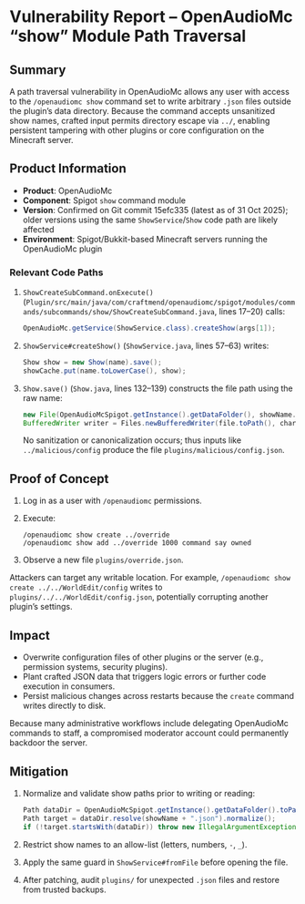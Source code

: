 # Vulnerability Report – OpenAudioMc “show” Module Path Traversal

## Summary

A path traversal vulnerability in OpenAudioMc allows any user with access to the `/openaudiomc show` command set to write arbitrary `.json` files outside the plugin’s data directory. Because the command accepts unsanitized show names, crafted input permits directory escape via `../`, enabling persistent tampering with other plugins or core configuration on the Minecraft server.

## Product Information

- **Product**: OpenAudioMc  
- **Component**: Spigot `show` command module  
- **Version**: Confirmed on Git commit 15efc335 (latest as of 31 Oct 2025); older versions using the same `ShowService`/`Show` code path are likely affected  
- **Environment**: Spigot/Bukkit-based Minecraft servers running the OpenAudioMc plugin

### Relevant Code Paths

1. `ShowCreateSubCommand.onExecute()` (`Plugin/src/main/java/com/craftmend/openaudiomc/spigot/modules/commands/subcommands/show/ShowCreateSubCommand.java`, lines 17–20) calls:

   ```java
   OpenAudioMc.getService(ShowService.class).createShow(args[1]);
   ```

2. `ShowService#createShow()` (`ShowService.java`, lines 57–63) writes:

   ```java
   Show show = new Show(name).save();
   showCache.put(name.toLowerCase(), show);
   ```

3. `Show.save()` (`Show.java`, lines 132–139) constructs the file path using the raw name:

   ```java
   new File(OpenAudioMcSpigot.getInstance().getDataFolder(), showName.toLowerCase() + ".json");
   BufferedWriter writer = Files.newBufferedWriter(file.toPath(), charset);
   ```

   No sanitization or canonicalization occurs; thus inputs like `../malicious/config` produce the file `plugins/malicious/config.json`.

## Proof of Concept

1. Log in as a user with `/openaudiomc` permissions.  

2. Execute:

   ```
   /openaudiomc show create ../override
   /openaudiomc show add ../override 1000 command say owned
   ```

3. Observe a new file `plugins/override.json`.

Attackers can target any writable location. For example, `/openaudiomc show create ../../WorldEdit/config` writes to `plugins/../../WorldEdit/config.json`, potentially corrupting another plugin’s settings.

## Impact

- Overwrite configuration files of other plugins or the server (e.g., permission systems, security plugins).  
- Plant crafted JSON data that triggers logic errors or further code execution in consumers.  
- Persist malicious changes across restarts because the `create` command writes directly to disk.

Because many administrative workflows include delegating OpenAudioMc commands to staff, a compromised moderator account could permanently backdoor the server.

## Mitigation

1. Normalize and validate show paths prior to writing or reading:

   ```java
   Path dataDir = OpenAudioMcSpigot.getInstance().getDataFolder().toPath();
   Path target = dataDir.resolve(showName + ".json").normalize();
   if (!target.startsWith(dataDir)) throw new IllegalArgumentException("Invalid show name");
   ```

2. Restrict show names to an allow-list (letters, numbers, `-`, `_`).  

3. Apply the same guard in `ShowService#fromFile` before opening the file.  

4. After patching, audit `plugins/` for unexpected `.json` files and restore from trusted backups.
